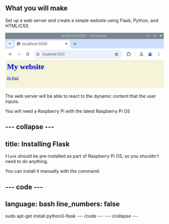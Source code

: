 ## What you will make

Set up a web server and create a simple website using Flask, Python, and HTML/CSS.

![A web browser open on a page with blue text on a beige background. The text says 'My website' and has a link to 'Hi Paul'.](images/flask-app-link.png)

The web server will be able to react to the dynamic content that the user inputs.

You will need a Raspberry Pi with the latest Raspberry Pi OS 


--- collapse ---
---
title: Installing Flask
---

`Flask` should be pre-installed as part of Raspberry Pi OS, so you shouldn't need to do anything.

You can install it manually with the command:

--- code ---
---
language: bash
line_numbers: false
---
sudo apt-get install python3-flask
--- /code ---
--- /collapse ---